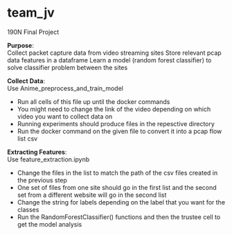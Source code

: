 # team_jv
190N Final Project


__Purpose__:\
Collect packet capture data from video streaming sites
Store relevant pcap data features in a dataframe 
Learn a model (random forest classifier) to solve classifier problem between the sites


__Collect Data__:\
Use Anime_preprocess_and_train_model
- Run all cells of this file up until the docker commands
- You might need to change the link of the video depending on which video you want to collect data on
- Running experiments should produce files in the repesctive directory
- Run the docker command on the given file to convert it into a pcap flow list csv


__Extracting Features__:\
Use feature_extraction.ipynb
- Change the files in the list to match the path of the csv files created in the previous step
- One set of files from one site should go in the first list and the second set from a different website will go in the second list
- Change the string for labels depending on the label that you want for the classes
- Run the RandomForestClassifier() functions and then the trustee cell to get the model analysis
